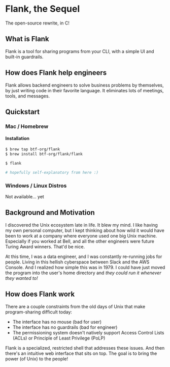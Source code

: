 # Flank, the Sequel

The open-source rewrite, in C!

## What is Flank

Flank is a tool for sharing programs from your CLI, with a simple UI and built-in guardrails.

## How does Flank help engineers

Flank allows backend engineers to solve business problems by themselves, by just writing code in their favorite language. It eliminates lots of meetings, tools, and messages.

## Quickstart

### Mac / Homebrew 

#### Installation

```bash
$ brew tap btf-org/flank
$ brew install btf-org/flank/flank

$ flank 

# hopefully self-explanatory from here :)
```

### Windows / Linux Distros

Not available... yet

## Background and Motivation

I discovered the Unix ecosystem late in life. It blew my mind. I like having my own personal computer, but I kept thinking about how wild it would have been to work at a company where everyone used one big Unix machine. Especially if you worked at Bell, and all the other engineers were future Turing Award winners. That'd be nice.

At this time, I was a data engineer, and I was constantly re-running jobs for people. Living in this hellish cyberspace between Slack and the AWS Console. And I realized how simple this was in 1979. I could have just moved the program into the user's home directory and _they could run it whenever they wanted to!_

## How does Flank work

There are a couple constraints from the old days of Unix that make program-sharing difficult today:

- The interface has no mouse (bad for user)
- The interface has no guardrails (bad for engineer)
- The permissioning system doesn't natively support Access Control Lists (ACLs) or Principle of Least Privilege (PoLP)

Flank is a specialized, restricted shell that addresses these issues. And then there's an intuitive web interface that sits on top. The goal is to bring the power (of Unix) to the people!
